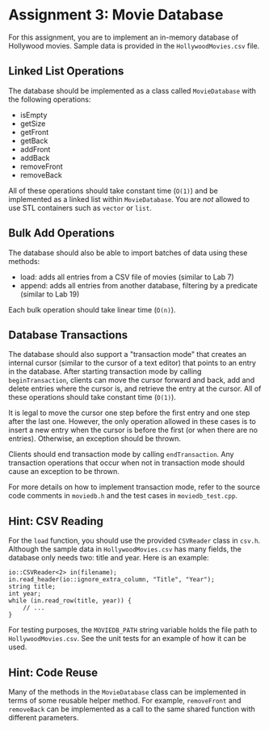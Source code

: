 # Assignment 3: Movie Database

For this assignment, you are to implement an in-memory database of Hollywood movies. Sample data is provided in the `HollywoodMovies.csv` file.

## Linked List Operations

The database should be implemented as a class called `MovieDatabase` with the following operations:

* isEmpty
* getSize
* getFront
* getBack
* addFront
* addBack
* removeFront
* removeBack

All of these operations should take constant time (`O(1)`) and be implemented as a linked list within `MovieDatabase`. You are _not_ allowed to use STL containers such as `vector` or `list`.

## Bulk Add Operations

The database should also be able to import batches of data using these methods:

* load: adds all entries from a CSV file of movies (similar to Lab 7)
* append: adds all entries from another database, filtering by a predicate (similar to Lab 19)

Each bulk operation should take linear time (`O(n)`).

## Database Transactions

The database should also support a "transaction mode" that creates an internal cursor (similar to the cursor of a text editor) that points to an entry in the database. After starting transaction mode by calling `beginTransaction`, clients can move the cursor forward and back, add and delete entries where the cursor is, and retrieve the entry at the cursor. All of these operations should take constant time (`O(1)`).

It is legal to move the cursor one step before the first entry and one step after the last one. However, the only operation allowed in these cases is to insert a new entry when the cursor is before the first (or when there are no entries). Otherwise, an exception should be thrown.

Clients should end transaction mode by calling `endTransaction`. Any transaction operations that occur when not in transaction mode should cause an exception to be thrown.

For more details on how to implement transaction mode, refer to the source code comments in `moviedb.h` and the test cases in `moviedb_test.cpp`.

## Hint: CSV Reading

For the `load` function, you should use the provided `CSVReader` class in `csv.h`. Although the sample data in `HollywoodMovies.csv` has many fields, the database only needs two: title and year. Here is an example:

    io::CSVReader<2> in(filename);
    in.read_header(io::ignore_extra_column, "Title", "Year");
    string title;
    int year;
    while (in.read_row(title, year)) {
        // ...
    }

For testing purposes, the `MOVIEDB_PATH` string variable holds the file path to `HollywoodMovies.csv`. See the unit tests for an example of how it can be used.

## Hint: Code Reuse

Many of the methods in the `MovieDatabase` class can be implemented in terms of some reusable helper method. For example, `removeFront` and `removeBack` can be implemented as a call to the same shared function with different parameters.
